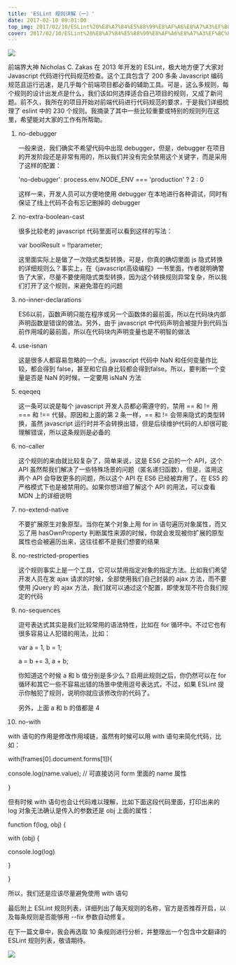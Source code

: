 ```yaml
---
title: 'ESLint 规则详解（一）'
date: 2017-02-10 09:01:00
top_img: 2017/02/10/ESLint%20%E8%A7%84%E5%88%99%E8%AF%A6%E8%A7%A3%EF%BC%88%E4%B8%80%EF%BC%89/450824-20170210085550791-2142208530.png
cover: 2017/02/10/ESLint%20%E8%A7%84%E5%88%99%E8%AF%A6%E8%A7%A3%EF%BC%88%E4%B8%80%EF%BC%89/450824-20170210085550791-2142208530.png
---
```

![](450824-20170210085550791-2142208530.png)

前端界大神 Nicholas C. Zakas 在 2013 年开发的 ESLint，极大地方便了大家对 Javascript 代码进行代码规范检查。这个工具包含了 200 多条 Javascript 编码规范且运行迅速，是几乎每个前端项目都必备的辅助工具。可是，这么多规则，每个规则的设计出发点是什么，我们该如何选择适合自己项目的规则，又成了新问题。前不久，我所在的项目开始对前端代码进行代码规范的要求，于是我们详细梳理了 eslint 中的 230 个规则。我摘录了其中一些比较重要或特别的规则列在这里，希望能对大家的工作有所帮助。

1. no-debugger

   一般来说，我们确实不希望代码中出现 debugger，但是，debugger 在项目的开发阶段还是非常有用的，所以我们并没有完全禁用这个关键字，而是采用了这样的配置：

   'no-debugger': process.env.NODE\_ENV === 'production' ? 2 : 0

   这样一来，开发人员可以方便地使用 debugger 在本地进行各种调试，同时有保证了线上代码不会有忘记删掉的 debugger

2. no-extra-boolean-cast

   很多比较老的 javascript 代码里面可以看到这样的写法：

   var boolResult = !!parameter;

   这里面实际上是做了一次隐式类型转换，可是，你真的确切里面 js 隐式转换的详细规则么？事实上，在《javascript高级编程》一书里面，作者就明确警告了大家，尽量不要使用隐式类型转换，因为这个转换规则异常复杂，所以我们打开了这个规则，来避免潜在的问题

3. no-inner-declarations

   ES6以前，函数声明只能在程序或另一个函数体的最前面，所以在代码块内部声明函数是错误的做法。另外，由于 javascript 中代码声明会被提升到代码当前作用域的最前面，所以在代码块内声明变量也是不明智的做法

4. use-isnan

   这是很多人都容易忽略的一个点。javascript 代码中 NaN 和任何变量作比较，都会得到 false，甚至和它自身比较都会得到false。所以，要判断一个变量是否是 NaN 的时候，一定要用 isNaN 方法

5. eqeqeq

   这一条可以说是每个 javascript 开发人员都必需遵守的，禁用 == 和 != 用 === 和 !== 代替。原因和上面的第 2 条一样，== 和 != 会带来隐式的类型转换，虽然 javascript 运行时并不会转换出错，但是后续维护代码的人却很可能理解错误，所以这条规则是必备的

6. no-caller

   这个规则的来由就比较复杂了，简单来说，这是 ES6 之前的一个 API，这个 API 虽然帮我们解决了一些特殊场景的问题（匿名递归函数），但是，滥用这两个 API 会导致更多的问题，所以这个 API 在 ES6 已经被弃用了，在 ES5 的严格模式下也是被禁用的。如果你想详细了解这个 API 的用法，可以查看 MDN 上的详细说明

7. no-extend-native

   不要扩展原生对象原型。当你在某个对象上用 for in 语句遍历对象属性，而又忘了用 hasOwnProperty 判断属性来源的时候，你就会发现被你扩展的原型属性也会被遍历出来，这往往都不是我们想要的结果

8. no-restricted-properties

   这个规则事实上是一个工具，它可以禁用指定对象的指定方法。比如我们希望开发人员在发 ajax 请求的时候，全部使用我们自己封装的 ajax 方法，而不要使用 jQuery 的 ajax 方法，我们就可以通过这个配置，即使发现不符合我们规定的代码

9. no-sequences

   逗号表达式其实是我们比较常用的语法特性，比如在 for 循环中。不过它也有很多容易让人犯错的用法，比如：

   var a = 1, b = 1;

   a = b += 3, a + b;

   你知道这个时候 a 和 b 值分别是多少么？启用此规则之后，你仍然可以在 for 循环和其它一些不容易出错的场景中使用逗号表达式，不过，如果 ESLint 提示你触犯了规则，说明你就应该修改你的代码了。

   另外，上面 a 和 b 的值都是 4

10. no-with

  with 语句的作用是修改作用域链，虽然有时候可以用 with 语句来简化代码，比如：

  with(frames\[0\].document.forms\[1\]){

  console.log(name.value); // 可直接访问 form 里面的 name 属性

  }

  但有时候 with 语句也会让代码难以理解，比如下面这段代码里面，打印出来的 log 对象无法确认是传入的参数还是 obj 上面的属性：

  function f(log, obj) {

  with (obj) {

  console.log(log)

  }

  }

  所以，我们还是应该尽量避免使用 with 语句

最后附上 ESLint 规则列表，详细列出了每天规则的名称，官方是否推荐开启，以及每条规则是否能够用 --fix 参数自动修复。

在下一篇文章中，我会再选取 10 条规则进行分析，并整理出一个包含中文翻译的 ESLint 规则列表，敬请期待。

![](450824-20170210085626213-1249539058.png)